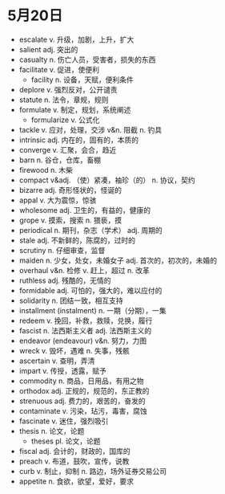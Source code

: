 # 5月20日

- escalate v. 升级，加剧，上升，扩大
- salient adj. 突出的
- casualty n. 伤亡人员，受害者，损失的东西
- facilitate v. 促进，使便利
  - facility n. 设备，天赋，便利条件
- deplore v. 强烈反对，公开谴责
- statute n. 法令，章规，规则
- formulate v. 制定，规划，系统阐述
  - formularize v. 公式化
- tackle v. 应对，处理，交涉 v&n. 阻截 n. 钓具
- intrinsic adj. 内在的，固有的，本质的
- converge v. 汇聚，会合，趋近
- barn n. 谷仓，仓库，畜棚
- firewood n. 木柴
- compact v&adj. （使）紧凑，袖珍（的） n. 协议，契约
- bizarre adj. 奇形怪状的，怪诞的
- appal v. 大为震惊，惊骇
- wholesome adj. 卫生的，有益的，健康的
- grope v. 摸索，搜索 n. 猥亵，摸
- periodical n. 期刊，杂志（学术） adj. 周期的
- stale adj. 不新鲜的，陈腐的，过时的
- scrutiny n. 仔细审查，监督
- maiden n. 少女，处女，未婚女子 adj. 首次的，初次的，未婚的
- overhaul v&n. 检修 v. 赶上，超过 n. 改革
- ruthless adj. 残酷的，无情的
- formidable adj. 可怕的，强大的，难以应付的
- solidarity n. 团结一致，相互支持
- installment (instalment) n. 一期（分期），一集
- redeem v. 挽回，补救，救赎，兑换，履行
- fascist n. 法西斯主义者 adj. 法西斯主义的
- endeavor (endeavour) v&n. 努力，力图
- wreck v. 毁坏，遇难 n. 失事，残骸
- ascertain v. 查明，弄清
- impart v. 传授，透露，赋予
- commodity n. 商品，日用品，有用之物
- orthodox adj. 正规的，规范的，东正教的
- strenuous adj. 费力的，艰苦的，奋发的
- contaminate v. 污染，玷污，毒害，腐蚀
- fascinate v. 迷住，强烈吸引
- thesis n. 论文，论题
  - theses pl. 论文，论题
- fiscal adj. 会计的，财政的，国库的
- preach v. 布道，鼓吹，宣传，说教
- curb v. 制止，抑制 n. 路边，场外证券交易公司
- appetite n. 食欲，欲望，爱好，要求
